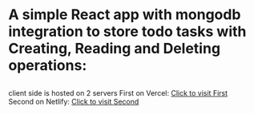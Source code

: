 <h1>A simple React app with mongodb integration to store todo tasks with Creating, Reading and Deleting operations: </h1>
<h2></h2>client side is hosted on 2 servers </h2>
First on Vercel: <a href="https://todo-client-ochre.vercel.app/" >Click to visit First</a>
<br>
Second on Netlify: <a href='https://todo-things-app.netlify.app/'>Click to visit Second</a> 
<br>
